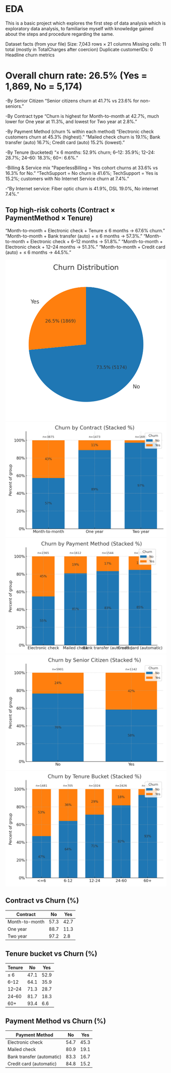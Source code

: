 # EDA
This is a basic project which explores the first step of data analysis which is exploratory data analysis, to familiarise myself with knowledge gained about the steps and procedure regarding the same.

Dataset facts (from your file)
Size: 7,043 rows × 21 columns
Missing cells: 11 total (mostly in TotalCharges after coercion)
Duplicate customerIDs: 0
Headline churn metrics

# Overall churn rate: 26.5% (Yes = 1,869, No = 5,174)
-By Senior Citizen
“Senior citizens churn at 41.7% vs 23.6% for non-seniors.”

-By Contract type
“Churn is highest for Month-to-month at 42.7%, much lower for One year at 11.3%, and lowest for Two year at 2.8%.”

-By Payment Method (churn % within each method)
“Electronic check customers churn at 45.3% (highest).”
“Mailed check churn is 19.1%; Bank transfer (auto) 16.7%; Credit card (auto) 15.2% (lowest).”

-By Tenure (bucketed)
“≤ 6 months: 52.9% churn; 6–12: 35.9%; 12–24: 28.7%; 24–60: 18.3%; 60+: 6.6%.”

-Billing & Service mix
"PaperlessBilling = Yes cohort churns at 33.6% vs 16.3% for No.”
“TechSupport = No churn is 41.6%; TechSupport = Yes is 15.2%; customers with No Internet Service churn at 7.4%.”

-“By Internet service: Fiber optic churn is 41.9%, DSL 19.0%, No internet 7.4%.”

## Top high-risk cohorts (Contract × PaymentMethod × Tenure)
“Month-to-month + Electronic check + Tenure ≤ 6 months → 67.6% churn.”
“Month-to-month + Bank transfer (auto) + ≤ 6 months → 57.3%.”
“Month-to-month + Electronic check + 6–12 months → 51.8%.”
“Month-to-month + Electronic check + 12–24 months → 51.3%.”
“Month-to-month + Credit card (auto) + ≤ 6 months → 44.5%.”

![Churn Distribution](reports/Figures/churn_pie.png)
![Churn by Contract](reports/Figures/churn_by_contract_stacked_pct.png)
![Churn by Payment](reports/Figures/churn_by_payment_stacked_pct.png)
![Churn by Senior](reports/Figures/churn_by_senior_stacked_pct.png)
![Churn by Tenure](reports/Figures/churn_by_tenure_stacked_pct.png)

## Contract vs Churn (%)
| Contract       | No   | Yes  |
| -------------- | ---- | ---- |
| Month-to-month | 57.3 | 42.7 |
| One year       | 88.7 | 11.3 |
| Two year       | 97.2 | 2.8  |

## Tenure bucket vs Churn (%)
| Tenure | No   | Yes  |
| ------ | ---- | ---- |
| ≤ 6    | 47.1 | 52.9 |
| 6–12   | 64.1 | 35.9 |
| 12–24  | 71.3 | 28.7 |
| 24–60  | 81.7 | 18.3 |
| 60+    | 93.4 | 6.6  |

## Payment Method vs Churn (%)
| Payment Method            | No   | Yes  |
| ------------------------- | ---- | ---- |
| Electronic check          | 54.7 | 45.3 |
| Mailed check              | 80.9 | 19.1 |
| Bank transfer (automatic) | 83.3 | 16.7 |
| Credit card (automatic)   | 84.8 | 15.2 |



